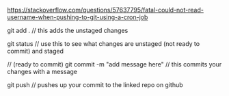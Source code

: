 https://stackoverflow.com/questions/57637795/fatal-could-not-read-username-when-pushing-to-git-using-a-cron-job


git add .
// this adds the unstaged changes

git status
// use this to see what changes are unstaged (not ready to commit) and staged

// (ready to commit)
git commit -m "add message here"
// this commits your changes with a message

git push
// pushes up your commit to the linked repo on github